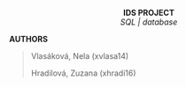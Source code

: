 <p align="center">
  <b> IDS PROJECT </b> </br>
  <i> SQL | database </i> </br>
</p>

<p><strong>AUTHORS</strong></p>
<blockquote>
<p>Vlasáková, Nela (xvlasa14)</p>
<p> Hradilová, Zuzana (xhradi16) </p>
</blockquote>

